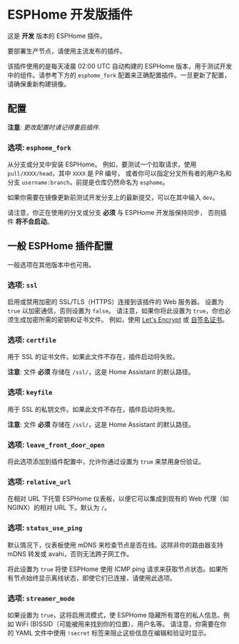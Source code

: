 # ESPHome 开发版插件

这是 **开发** 版本的 ESPHome 插件。

要部署生产节点，请使用主流发布的插件。

该插件使用的是每天凌晨 02:00 UTC 自动构建的 ESPHome 版本，用于测试开发中的组件。请参考下方的 `esphome_fork` 配置来正确配置插件。一旦更新了配置，请确保重新构建镜像。

## 配置

**注意**: _更改配置时请记得重启插件._

### 选项: `esphome_fork`

从分支或分叉中安装 ESPHome。
例如，要测试一个拉取请求，使用 `pull/XXXX/head`，其中 `XXXX` 是 PR 编号，
或者你可以指定分叉所有者的用户名和分支 `username:branch`，前提是仓库仍然命名为 `esphome`。

如果你需要在镜像更新前测试开发分支上的最新提交，可以在其中输入 `dev`。

请注意，你正在使用的分叉或分支 **必须** 与 ESPHome 开发版保持同步，
否则插件 **将不会启动**。

## 一般 ESPHome 插件配置

一般选项在其他版本中也可用。

### 选项: `ssl`

启用或禁用加密的 SSL/TLS（HTTPS）连接到该插件的 Web 服务器。
设置为 `true` 以加密通信，否则设置为 `false`。
请注意，如果你将此设置为 `true`，你也必须生成加密所需的密钥和证书文件。
例如，使用 [Let's Encrypt](https://www.home-assistant.io/addons/lets_encrypt/)
或 [自签名证书](https://www.home-assistant.io/docs/ecosystem/certificates/tls_self_signed_certificate/)。

### 选项: `certfile`

用于 SSL 的证书文件。如果此文件不存在，插件启动将失败。

**注意**: 文件 **必须** 存储在 `/ssl/`，这是 Home Assistant 的默认路径。

### 选项: `keyfile`

用于 SSL 的私钥文件。如果此文件不存在，插件启动将失败。

**注意**: 文件 **必须** 存储在 `/ssl/`，这是 Home Assistant 的默认路径。

### 选项: `leave_front_door_open`

将此选项添加到插件配置中，允许你通过设置为 `true` 来禁用身份验证。

### 选项: `relative_url`

在相对 URL 下托管 ESPHome 仪表板，以便它可以集成到现有的 Web 代理（如 NGINX）的相对 URL 下。默认为 `/`。

### 选项: `status_use_ping`

默认情况下，仪表板使用 mDNS 来检查节点是否在线。这除非你的路由器支持 mDNS 转发或 avahi，否则无法跨子网工作。

将此设置为 `true` 将使 ESPHome 使用 ICMP ping 请求来获取节点状态。如果所有节点始终显示离线状态，即使它们已连接，请使用此选项。

### 选项: `streamer_mode`

如果设置为 `true`，这将启用流模式，使 ESPHome 隐藏所有潜在的私人信息。例如 WiFi (B)SSID（可能被用来找到你的位置）、用户名等。
请注意，你需要在你的 YAML 文件中使用 `!secret` 标签来阻止这些信息在编辑和验证时显示。